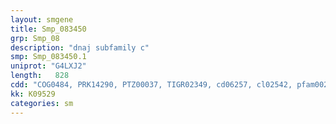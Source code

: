 ```yaml
---
layout: smgene
title: Smp_083450
grp: Smp_08
description: "dnaj subfamily c"
smp: Smp_083450.1
uniprot: "G4LXJ2"
length:   828
cdd: "COG0484, PRK14290, PTZ00037, TIGR02349, cd06257, cl02542, pfam00226, smart00271"
kk: K09529
categories: sm
---
```

